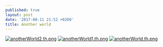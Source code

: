 ```yaml
---
published: true
layout: post
date: '2017-08-11 21:52 +0200'
title: Another world
---
```

[![anotherWorld2.th.png](https://cdn.scrot.moe/images/2017/08/11/anotherWorld2.th.png)](https://scrot.moe/image/6xTkC) [![anotherWorld1.th.png](https://cdn.scrot.moe/images/2017/08/11/anotherWorld1.th.png)](https://scrot.moe/image/6xNs6) [![anotherWorld.th.png](https://cdn.scrot.moe/images/2017/08/11/anotherWorld.th.png)](https://scrot.moe/image/6xR0j)

